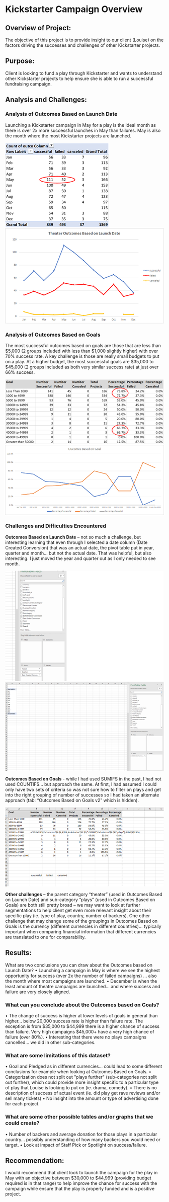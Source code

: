 # Kickstarter Campaign Overview #

## Overview of Project: ##
The objective of this project is to provide insight to our client (Louise) on the factors driving the successes and challenges of other Kickstarter projects.


## Purpose: ##
Client is looking to fund a play through Kickstarter and wants to understand other Kickstarter projects to help ensure she is able to run a successful fundraising campaign.


## Analysis and Challenges: ##

### Analysis of Outcomes Based on Launch Date ###
Launching a Kickstarter campaign in May for a play is the ideal month as there is over 2x more successful launches in May than failures.  May is also the month where the most Kickstarter projects are launched.

![Table_Launch_Date](https://github.com/tessiertodd/kickstarter-analysis/blob/main/Table_Launch_Date.png)
![Theater_Outcomes_vs_Launch](https://github.com/tessiertodd/kickstarter-analysis/blob/main/Theater_Outcomes_vs_Launch.png)


### Analysis of Outcomes Based on Goals ###
The most successful outcomes based on goals are those that are less than $5,000 (2 groups included with less than $1,000 slightly higher) with over 70% success rate.  A key challenge is those are really small budgets to put on a play.  At a higher budget, the most successful goals are $35,000 to $45,000 (2 groups included as both very similar success rate) at just over 66% success.

![Table_Goals](https://github.com/tessiertodd/kickstarter-analysis/blob/main/Table_Goals.png)
![Outcomes_vs_Goals](https://github.com/tessiertodd/kickstarter-analysis/blob/main/Outcomes_vs_Goals.png)


### Challenges and Difficulties Encountered ###
**Outcomes Based on Launch Date** – not so much a challenge, but interesting learning that even through I selected a date column (Date Created Conversion) that was an actual date, the pivot table put in year, quarter and month… but not the actual date.  That was helpful, but also interesting.  I just moved the year and quarter out as I only needed to see month.

![Original](https://github.com/tessiertodd/kickstarter-analysis/blob/main/Date_pivot_interesting.png)
![Changed](https://github.com/tessiertodd/kickstarter-analysis/blob/main/Date_pivot_change.png)

**Outcomes Based on Goals** - while I had used SUMIFS in the past, I had not used COUNTIFS… but approach the same.  At first, I had assumed I could only have two sets of criteria so was not sure how to filter on plays and get into the right grouping of number of successes so I had taken an alternate approach (tab: “Outcomes Based on Goals v2” which is hidden).

![Goal_learning](https://github.com/tessiertodd/kickstarter-analysis/blob/main/Goal_learning.png)


**Other challenges** – the parent category “theater” (used in Outcomes Based on Launch Date) and sub-category “plays” (used in Outcomes Based on Goals) are both still pretty broad – we may want to look at further segmentations to help client get even more relevant insight about their specific play (ie. type of play, country, number of backers).  One other challenge that may change some of the groupings in Outcomes Based on Goals is the currency (different currencies in different countries)… typically important when comparing financial information that different currencies are translated to one for comparability.


## Results: ##
What are two conclusions you can draw about the Outcomes based on Launch Date?
•	Launching a campaign in May is where we see the highest opportunity for success (over 2x the number of failed campaigns) ... also the month where most campaigns are launched.
•	December is when the least amount of theatre campaigns are launched... and where success and failure are very closely aligned.

### What can you conclude about the Outcomes based on Goals? ###
•	The change of success is higher at lower levels of goals in general than higher... below 20,000 success rate is higher than failure rate.  The exception is from $35,000 to $44,999 there is a higher chance of success than failure.  Very high campaigns $45,000+ have a very high chance of failure (over 80%).
•	Interesting that there were no plays campaigns cancelled... we did in other sub-categories.

### What are some limitations of this dataset? ###
•	Goal and Pledged as in different currencies... could lead to some different conclusions for example when looking at Outcomes Based on Goals.
•	Categorization does not split out "plays further" (sub-categories not split out further), which could provide more insight specific to a particular type of play that Louise is looking to put on (ie. drama, comedy).
•	There is no description of success of actual event (ie. did play get rave reviews and/or sell many tickets)
•	No insight into the amount or type of advertising done for each project.

### What are some other possible tables and/or graphs that we could create? ###
•	Number of backers and average donation for those plays in a particular country... possibly understanding of how many backers you would need or target.
•	Look at impact of Staff Pick or Spotlight on success/failure.


## Recommendation: ##
I would recommend that client look to launch the campaign for the play in May with an objective between $30,000 to $44,999 (providing budget required is in that range) to help improve the chance for success with the campaign while ensure that the play is properly funded and is a positive project.
